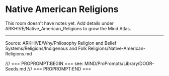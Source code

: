 # Native American Religions

This room doesn't have notes yet. Add details under ARKHIVE/Native_American_Religions to grow the Mind Atlas.

---
Source: ARKHIVE/Why/Philosophy Religion and Belief Systems/Religions/Indigenous and Folk Religions/Native-American-Religions.md

/// === PROPROMPT:BEGIN ===
see: MIND/ProPrompts/Library/DOOR-Seeds.md
/// === PROPROMPT:END ===
